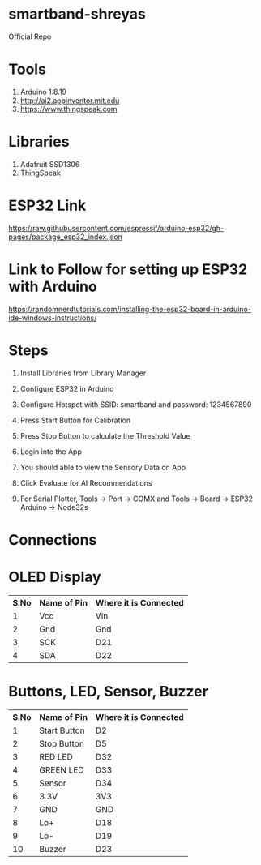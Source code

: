 # smartband-shreyas
Official Repo

# Tools
1. Arduino 1.8.19
2. http://ai2.appinventor.mit.edu
3. https://www.thingspeak.com

# Libraries
1. Adafruit SSD1306
2. ThingSpeak

# ESP32 Link
https://raw.githubusercontent.com/espressif/arduino-esp32/gh-pages/package_esp32_index.json

# Link to Follow for setting up ESP32 with Arduino
https://randomnerdtutorials.com/installing-the-esp32-board-in-arduino-ide-windows-instructions/

# Steps
1. Install Libraries from Library Manager
2. Configure ESP32 in Arduino
3. Configure Hotspot with SSID: smartband and password: 1234567890
4. Press Start Button for Calibration
5. Press Stop Button to calculate the Threshold Value
6. Login into the App
7. You should able to view the Sensory Data on App
8. Click Evaluate for AI Recommendations

9. For Serial Plotter, Tools -> Port -> COMX and Tools -> Board -> ESP32 Arduino -> Node32s

# Connections

# OLED Display
<table>
   <tr>
      <th>S.No</th>
      <th>Name of Pin</th>
      <th>Where it is Connected</th>
   </tr>
   <tr>
      <td>1</td>
      <td>Vcc</td>
      <td>Vin</td>
   </tr>
   <tr>
      <td>2</td>
      <td>Gnd</td>
      <td>Gnd</td>
   </tr>
   <tr>
      <td>3</td>
      <td>SCK</td>
      <td>D21</td>
   </tr>
   <tr>
      <td>4</td>
      <td>SDA</td>
      <td>D22</td>
   </tr>
</table>

# Buttons, LED, Sensor, Buzzer
<table>
   <tr>
      <th>S.No</th>
      <th>Name of Pin</th>
      <th>Where it is Connected</th>
   </tr>
   <tr>
      <td>1</td>
      <td>Start Button</td>
      <td>D2</td>
   </tr>
   <tr>
      <td>2</td>
      <td>Stop Button</td>
      <td>D5</td>
   </tr>
   <tr>
      <td>3</td>
      <td>RED LED</td>
      <td>D32</td>
   </tr>
   <tr>
      <td>4</td>
      <td>GREEN LED</td>
      <td>D33</td>
   </tr>
   <tr>
      <td>5</td>
      <td>Sensor</td>
      <td>D34</td>
   </tr>
   <tr>
      <td>6</td>
      <td>3.3V</td>
      <td>3V3</td>
   </tr>
   <tr>
      <td>7</td>
      <td>GND</td>
      <td>GND</td>
   </tr>
   <tr>
      <td>8</td>
      <td>Lo+</td>
      <td>D18</td>
   </tr>
   <tr>
      <td>9</td>
      <td>Lo-</td>
      <td>D19</td>
   </tr>
   <tr>
      <td>10</td>
      <td>Buzzer</td>
      <td>D23</td>
   </tr>
</table>

